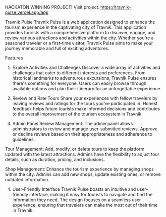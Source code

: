 HACKATON WINNING PROJECT!
Visit project: https://travnik-pulse.vercel.app/app

Travnik Pulse
Travnik Pulse is a web application designed to enhance the tourism experience in the captivating city of Travnik. This application provides tourists with a comprehensive platform to discover, engage, and review various attractions and activities within the city. Whether you're a seasoned traveler or a first-time visitor, Travnik Pulse aims to make your journey memorable and full of exciting adventures.

Features
1. Explore Activities and Challenges
Discover a wide array of activities and challenges that cater to different interests and preferences. From historical landmarks to adventurous excursions, Travnik Pulse ensures there's something for everyone. Users can easily browse through available options and plan their itinerary for an unforgettable experience.

2. Review and Rate Tours
Share your experiences with fellow travelers by leaving reviews and ratings for the tours you've participated in. Honest feedback helps future tourists make informed decisions and contributes to the overall improvement of the tourism ecosystem in Travnik.

3. Admin Panel
Review Management: The admin panel allows administrators to review and manage user-submitted reviews. Approve or decline reviews based on their appropriateness and adherence to guidelines.

Tour Management: Add, modify, or delete tours to keep the platform updated with the latest attractions. Admins have the flexibility to adjust tour details, such as duration, pricing, and inclusions.

Shop Management: Enhance the tourism experience by managing shops within the city. Admins can add new shops, update existing ones, or remove outdated information.

4. User-Friendly Interface
Travnik Pulse boasts an intuitive and user-friendly interface, making it easy for tourists to navigate and find the information they need. The design focuses on a seamless user experience, ensuring that travelers can make the most out of their time in Travnik.

